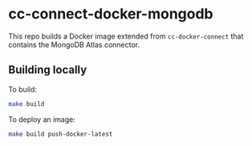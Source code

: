 # cc-connect-docker-mongodb

This repo builds a Docker image extended from `cc-docker-connect` that contains the MongoDB Atlas connector.

## Building locally

To build:

```bash
make build
```

To deploy an image:

```bash
make build push-docker-latest
```